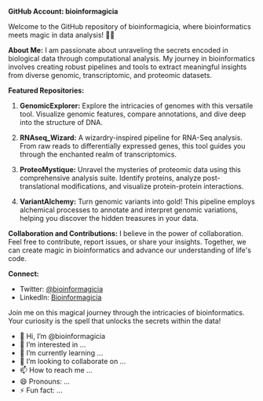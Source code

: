 **GitHub Account: bioinformagicia**

Welcome to the GitHub repository of bioinformagicia, where bioinformatics meets magic in data analysis! 🧬✨

**About Me:**
I am passionate about unraveling the secrets encoded in biological data through computational analysis. My journey in bioinformatics involves creating robust pipelines and tools to extract meaningful insights from diverse genomic, transcriptomic, and proteomic datasets.

**Featured Repositories:**

1. **GenomicExplorer:** Explore the intricacies of genomes with this versatile tool. Visualize genomic features, compare annotations, and dive deep into the structure of DNA.

2. **RNAseq_Wizard:** A wizardry-inspired pipeline for RNA-Seq analysis. From raw reads to differentially expressed genes, this tool guides you through the enchanted realm of transcriptomics.

3. **ProteoMystique:** Unravel the mysteries of proteomic data using this comprehensive analysis suite. Identify proteins, analyze post-translational modifications, and visualize protein-protein interactions.

4. **VariantAlchemy:** Turn genomic variants into gold! This pipeline employs alchemical processes to annotate and interpret genomic variations, helping you discover the hidden treasures in your data.

**Collaboration and Contributions:**
I believe in the power of collaboration. Feel free to contribute, report issues, or share your insights. Together, we can create magic in bioinformatics and advance our understanding of life's code.

**Connect:**
- Twitter: [@bioinformagicia](#)
- LinkedIn: [Bioinformagicia](#)

Join me on this magical journey through the intricacies of bioinformatics. Your curiosity is the spell that unlocks the secrets within the data!

- 👋 Hi, I’m @bioinformagicia
- 👀 I’m interested in ...
- 🌱 I’m currently learning ...
- 💞️ I’m looking to collaborate on ...
- 📫 How to reach me ...
- 😄 Pronouns: ...
- ⚡ Fun fact: ...

